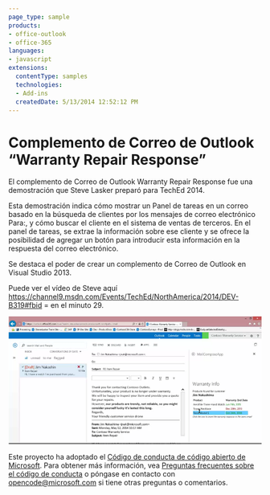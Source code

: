 ```yaml
---
page_type: sample
products:
- office-outlook
- office-365
languages:
- javascript
extensions:
  contentType: samples
  technologies:
  - Add-ins
  createdDate: 5/13/2014 12:52:12 PM
---
```

Complemento de Correo de Outlook “Warranty Repair Response”
=========================================
El complemento de Correo de Outlook Warranty Repair Response fue una demostración que Steve Lasker preparó para TechEd 2014. 

Esta demostración indica cómo mostrar un Panel de tareas en un correo basado en la búsqueda de clientes por los mensajes de correo electrónico Para:, y cómo buscar el cliente en el sistema de ventas de terceros. En el panel de tareas, se extrae la información sobre ese cliente y se ofrece la posibilidad de agregar un botón para introducir esta información en la respuesta del correo electrónico.

Se destaca el poder de crear un complemento de Correo de Outlook en Visual Studio 2013.

Puede ver el vídeo de Steve aquí https://channel9.msdn.com/Events/TechEd/NorthAmerica/2014/DEV-B319#fbid = en el minuto 29.

![Captura de pantalla del vídeo sobre cómo crear un complemento de Correo de Outlook](img/screenshot.PNG)


Este proyecto ha adoptado el [Código de conducta de código abierto de Microsoft](https://opensource.microsoft.com/codeofconduct/). Para obtener más información, vea [Preguntas frecuentes sobre el código de conducta](https://opensource.microsoft.com/codeofconduct/faq/) o póngase en contacto con [opencode@microsoft.com](mailto:opencode@microsoft.com) si tiene otras preguntas o comentarios.
